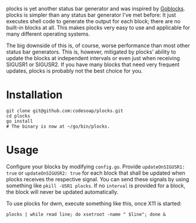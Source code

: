 plocks is yet another status bar generator and was inspired by
[Goblocks](https://github.com/Stargarth/Goblocks). plocks is simpler
than any status bar generator I've met before: It just executes shell
code to generate the output for each block; there are no built-in blocks
at all. This makes plocks very easy to use and applicable for many
different operating systems.

The big downside of this is, of course, worse performance than most
other status bar generators. This is, however, mitigated by plocks'
ability to update the blocks at independent intervals or even just when
receiving SIGUSR1 or SIGUSR2. If you have many blocks that need very
frequent updates, plocks is probably not the best choice for you.

# Installation
```shell
git clone git@github.com:codesoap/plocks.git
cd plocks
go install
# The binary is now at ~/go/bin/plocks.
```

# Usage
Configure your blocks by modifying `config.go`. Provide
`updateOnSIGUSR1: true` or `updateOnSIGUSR2: true` for each block that
shall be updated when plocks receives the respective signal. You can
send these signals by using something like `pkill -USR1 plocks`. If no
`interval` is provided for a block, the block will never be updated
automatically.

To use plocks for dwm, execute something like this, once X11 is started:
```
plocks | while read line; do xsetroot -name " $line"; done &
```
